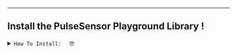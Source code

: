 
---
## Install the PulseSensor Playground Library ! 
 <details><summary><code>How To Install:  </code> 🤓</summary>

From us, Joel and Yury in Brooklyn NY via World Famous Electronics. 
Offical "PulseSensor.com Device" 

A lot of people ask us: "hey, how can we buy a legit PulseSensor from you two?".  Depending on where you live, we'd genereally reply with below links:

USA  🇺🇸
Amazon Prime
https://www.amazon.com/PulseSensor-com-Original-Pulse-Sensor-project/dp/B01CPP4QM0

UK  🇬🇧
https://www.amazon.co.uk/dp/B01CPP4QM0

France  🇫🇷
https://www.amazon.fr/dp/B01CPP4QM0

Spain  🇪🇸  
https://www.amazon.es/dp/B01CPP4QM0

Germany  🇩🇪
https://www.amazon.de/dp/B01CPP4QM0

Italy 🇮🇹
Coming Shortly. 

Canada  🇨🇦
Coming Shortly. 

Mexico  🇲🇽
Coming Shortly. 

Japan  🇯🇵
Coming Shortly. 

India  🇮🇳
Not Yet,  But look in the store you bought your Arduino and Rasberry Pi's from. 

Brazil 🇧🇷
Not Yet,  But look in the store you bought your Arduino and Rasberry Pi's from. 

Argentina 🇦🇷
Not Yet,  But look in the store you bought your Arduino and Rasberry Pi's from. 



---------
Also Available Worldwide From Our Freinds
SparkFun
AdaFruit


---------
Or, make your own!
New Files Here


  
</div>
</details> 


